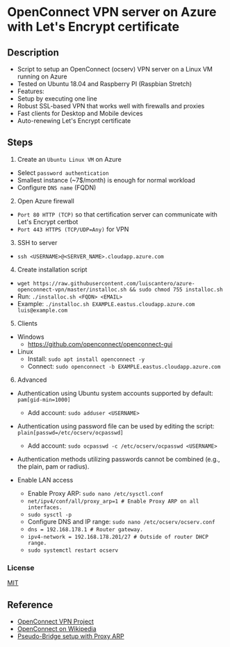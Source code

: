 # OpenConnect VPN server on Azure with Let's Encrypt certificate
## Description
- Script to setup an OpenConnect (ocserv) VPN server on a Linux VM running on Azure
- Tested on Ubuntu 18.04 and Raspberry PI (Raspbian Stretch)
-  Features:
  - Setup by executing one line
  - Robust SSL-based VPN that works well with firewalls and proxies
  - Fast clients for Desktop and Mobile devices
  - Auto-renewing Let's Encrypt certificate

## Steps
1. Create an `Ubuntu Linux VM` on Azure
- Select `password authentication`
- Smallest instance (~7$/month) is enough for normal workload
- Configure `DNS name` (FQDN)

2. Open Azure firewall
- `Port 80 HTTP (TCP)` so that certification server can communicate with Let's Encrypt certbot
- `Port 443 HTTPS (TCP/UDP=Any)` for VPN

3. SSH to server
- `ssh <USERNAME>@<SERVER_NAME>.cloudapp.azure.com`

4. Create installation script
- `wget https://raw.githubusercontent.com/luiscantero/azure-openconnect-vpn/master/installoc.sh && sudo chmod 755 installoc.sh`
- Run: `./installoc.sh <FQDN> <EMAIL>`
- Example: `./installoc.sh EXAMPLE.eastus.cloudapp.azure.com luis@example.com`

5. Clients
- Windows
  - https://github.com/openconnect/openconnect-gui
- Linux
  - Install: `sudo apt install openconnect -y`
  - Connect: `sudo openconnect -b EXAMPLE.eastus.cloudapp.azure.com`

6. Advanced
- Authentication using Ubuntu system accounts supported by default: `pam[gid-min=1000]`
  - Add account: `sudo adduser <USERNAME>`
- Authentication using password file can be used by editing the script: `plain[passwd=/etc/ocserv/ocpasswd]`
  - Add account: `sudo ocpasswd -c /etc/ocserv/ocpasswd <USERNAME>`
- Authentication methods utilizing passwords cannot be combined (e.g., the plain, pam or radius).

- Enable LAN access
  - Enable Proxy ARP: `sudo nano /etc/sysctl.conf`
  - `net/ipv4/conf/all/proxy_arp=1 # Enable Proxy ARP on all interfaces.`
  - `sudo sysctl -p`
  - Configure DNS and IP range: `sudo nano /etc/ocserv/ocserv.conf`
  - `dns = 192.168.178.1 # Router gateway.`
  - `ipv4-network = 192.168.178.201/27 # Outside of router DHCP range.`
  - `sudo systemctl restart ocserv`

### License
[MIT](http://opensource.org/licenses/MIT)

## Reference
- [OpenConnect VPN Project](https://github.com/openconnect/)
- [OpenConnect on Wikipedia](https://en.wikipedia.org/wiki/OpenConnect)
- [Pseudo-Bridge setup with Proxy ARP](https://github.com/openconnect/recipes/blob/master/ocserv-pseudo-bridge.md)